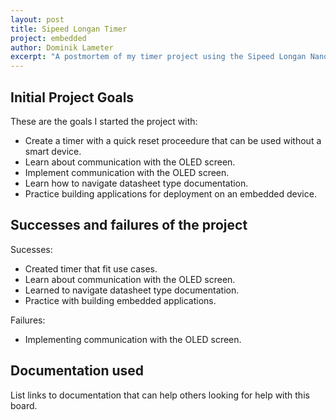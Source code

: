 ```yaml
---
layout: post
title: Sipeed Longan Timer
project: embedded
author: Dominik Lameter
excerpt: "A postmortem of my timer project using the Sipeed Longan Nano board."
---
```


## Initial Project Goals
These are the goals I started the project with:
* Create a timer with a quick reset proceedure that can be used without a smart device.
* Learn about communication with the OLED screen.
* Implement communication with the OLED screen.
* Learn how to navigate datasheet type documentation.
* Practice building applications for deployment on an embedded device.

## Successes and failures of the project
Sucesses:
* Created timer that fit use cases.
* Learn about communication with the OLED screen.
* Learned to navigate datasheet type documentation.
* Practice with building embedded applications.

Failures:
* Implementing communication with the OLED screen.

## Documentation used
List links to documentation that can help others looking for help with this board.
